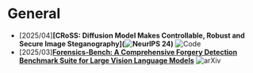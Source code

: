# General
- [2025/04]**[CRoSS: Diffusion Model Makes Controllable, Robust and Secure Image Steganography](![NeurlPS 24](https://img.shields.io/badge/NeuraIPS%2024-blue))** ![Code](https://img.shields.io/badge/Code-violet)
- [2025/03]**[Forensics-Bench: A Comprehensive Forgery Detection Benchmark Suite for Large Vision Language Models](https://arxiv.org/abs/2503.15024)** ![arXiv](https://img.shields.io/badge/arXiv-blue)
